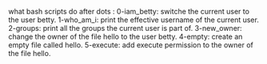 what bash scripts do after dots :
0-iam_betty: switche the current user to the user betty. 
1-who_am_i: print the effective username of the current user.
2-groups: print all the groups the current user is part of.
3-new_owner: change the owner of the file hello to the user betty.
4-empty: create an empty file called hello.
5-execute: add execute permission to the owner of the file hello.
